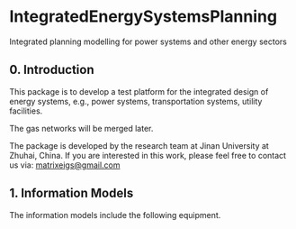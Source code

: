 # IntegratedEnergySystemsPlanning
Integrated planning modelling for power systems and other energy sectors
## 0. Introduction
This package is to develop a test platform for the integrated design of energy systems, e.g., power systems, transportation systems, utility facilities. 

The gas networks will be merged later.

The package is developed by the research team at Jinan University at Zhuhai, China. If you are interested in this work, please feel free to contact us via:
matrixeigs@gmail.com

## 1. Information Models
The information models include the following equipment.
